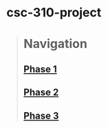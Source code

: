 # csc-310-project
># **Navigation**
>## [Phase 1](https://github.com/marco-colonna/csc-310-project/blob/main/phase1.md)  
>## [Phase 2](https://github.com/marco-colonna/csc-310-project/blob/main/phase2.md)  
>## [Phase 3](https://github.com/marco-colonna/csc-310-project/blob/main/phase3.md)

